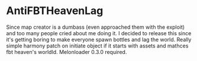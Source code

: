 # AntiFBTHeavenLag
Since map creator is a dumbass (even approached them with the exploit) and too many people cried about me doing it. I decided to release this since it's getting boring to make everyone spawn bottles and lag the world. Really simple harmony patch on initiate object if it starts with assets and mathces fbt heaven's worldId. Melonloader 0.3.0 required.
